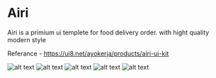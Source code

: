 # Airi
Airi is a primium ui templete for food delivery order. with hight quality modern style

Referance - https://ui8.net/ayokerja/products/airi-ui-kit


![alt text](https://github.com/DhirajKakade/Airi/blob/master/preview-12x_1572076251413.png?raw=true)
![alt text](https://github.com/DhirajKakade/Airi/blob/master/preview-22x_1572076249196.png?raw=true)
![alt text](https://github.com/DhirajKakade/Airi/blob/master/preview-32x_1572076245753.png?raw=true)
![alt text](https://github.com/DhirajKakade/Airi/blob/master/preview-42x_1572076242051.png?raw=true)
![alt text](https://github.com/DhirajKakade/Airi/blob/master/preview-52x_1572076239837.png?raw=true)
